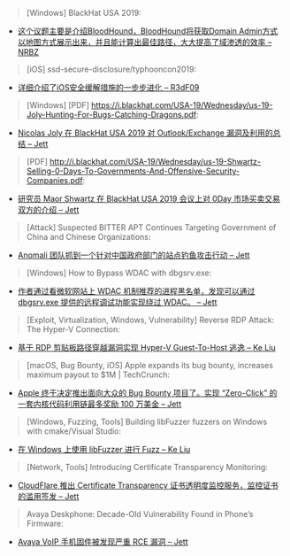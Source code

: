 > [Windows] BlackHat USA 2019: 


* [这个议题主要是介绍BloodHound，BloodHound将获取Domain Admin方式以地图方式展示出来，并且能计算出最佳路径，大大提高了域渗透的效率 – NRBZ](https://docs.google.com/presentation/d/1lQHTqXZIDxwaIUnXdO-EdvGp79RzH1rbM4zE45Kki2I/edit?usp=sharing)



> [iOS] ssd-secure-disclosure/typhooncon2019: 


* [详细介绍了iOS安全缓解措施的一步步进化 – R3dF09](https://github.com/ssd-secure-disclosure/typhooncon2019/blob/master/Siguza%20-%20Mitigations.pdf)



> [Windows] [PDF] https://i.blackhat.com/USA-19/Wednesday/us-19-Joly-Hunting-For-Bugs-Catching-Dragons.pdf: 


* [Nicolas Joly 在 BlackHat USA 2019 对 Outlook/Exchange 漏洞及利用的总结 – Jett](https://i.blackhat.com/USA-19/Wednesday/us-19-Joly-Hunting-For-Bugs-Catching-Dragons.pdf)



> [PDF] http://i.blackhat.com/USA-19/Wednesday/us-19-Shwartz-Selling-0-Days-To-Governments-And-Offensive-Security-Companies.pdf: 


* [研究员 Maor Shwartz 在 BlackHat USA 2019 会议上对 0Day 市场买卖交易双方的介绍 – Jett](http://i.blackhat.com/USA-19/Wednesday/us-19-Shwartz-Selling-0-Days-To-Governments-And-Offensive-Security-Companies.pdf)



> [Attack] Suspected BITTER APT Continues Targeting Government of China and Chinese Organizations: 


* [Anomali 团队抓到一个针对中国政府部门的站点钓鱼攻击行动 – Jett](https://www.anomali.com/blog/suspected-bitter-apt-continues-targeting-government-of-china-and-chinese-organizations#When:19:24:00Z)



> [Windows] How to Bypass WDAC with dbgsrv.exe: 


* [作者通过看微软网站上 WDAC 机制推荐的进程黑名单，发现可以通过 dbgsrv.exe 提供的远程调试功能实现绕过 WDAC。 – Jett](https://www.fortynorthsecurity.com/how-to-bypass-wdac-with-dbgsrv-exe/)



> [Exploit, Virtualization, Windows, Vulnerability] Reverse RDP Attack: The Hyper-V Connection: 


* [基于 RDP 剪贴板路径穿越漏洞实现 Hyper-V Guest-To-Host 逃逸 – Ke Liu](https://research.checkpoint.com/reverse-rdp-the-hyper-v-connection/)



> [macOS, Bug Bounty, iOS] Apple expands its bug bounty, increases maximum payout to $1M | TechCrunch: 


* [Apple 终于决定推出面向大众的 Bug Bounty 项目了。实现 “Zero-Click” 的一套内核代码利用链最多奖励 100 万美金 – Jett](https://techcrunch.com/2019/08/08/apple-hackers-macos-security/)



> [Windows, Fuzzing, Tools] Building libFuzzer fuzzers on Windows with cmake/Visual Studio: 


* [在 Windows 上使用 libFuzzer 进行 Fuzz – Ke Liu](http://ekse.github.io/fuzzing/2019/08/07/libfuzzer-windows-cmake.html)



> [Network, Tools] Introducing Certificate Transparency Monitoring: 


* [CloudFlare 推出 Certificate Transparency 证书透明度监控服务，监控证书的滥用签发 – Jett](https://cfl.re/2YPHVHv)



> Avaya Deskphone: Decade-Old Vulnerability Found in Phone’s Firmware: 


* [Avaya VoIP 手机固件被发现严重 RCE 漏洞 – Jett](https://mcafee.ly/31piKgp)